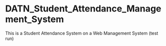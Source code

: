 # DATN_Student_Attendance_Management_System
This is a Student Attendance System on a Web Management System (test run)

